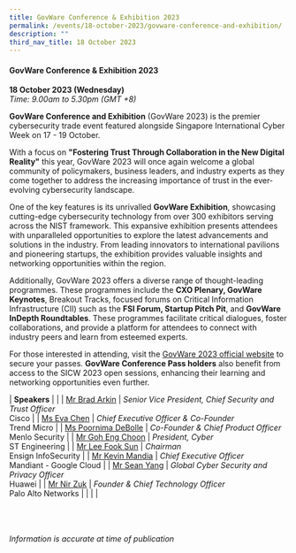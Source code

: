 ```yaml
---
title: GovWare Conference & Exhibition 2023
permalink: /events/18-october-2023/govware-conference-and-exhibition/
description: ""
third_nav_title: 18 October 2023
---
```

#### **GovWare Conference &amp; Exhibition 2023**

**18 October 2023 (Wednesday)**  
*Time: 9.00am to 5.30pm (GMT +8)*

**GovWare Conference and Exhibition** (GovWare 2023) is the premier cybersecurity trade event featured alongside Singapore International Cyber Week on 17 - 19 October.  

With a focus on **"Fostering Trust Through Collaboration in the New Digital Reality"** this year, GovWare 2023 will once again welcome a global community of policymakers, business leaders, and industry experts as they come together to address the increasing importance of trust in the ever-evolving cybersecurity landscape. 

One of the key features is its unrivalled **GovWare Exhibition**, showcasing cutting-edge cybersecurity technology from over 300 exhibitors serving across the NIST framework. This expansive exhibition presents attendees with unparalleled opportunities to explore the latest advancements and solutions in the industry. From leading innovators to international pavilions and pioneering startups, the exhibition provides valuable insights and networking opportunities within the region. 

Additionally, GovWare 2023 offers a diverse range of thought-leading programmes. These programmes include the **CXO Plenary, GovWare Keynotes**, Breakout Tracks, focused forums on Critical Information Infrastructure (CII) such as the **FSI Forum, Startup Pitch Pit**, and **GovWare InDepth Roundtables**. These programmes facilitate critical dialogues, foster collaborations, and provide a platform for attendees to connect with industry peers and learn from esteemed experts. 

For those interested in attending, visit the <a href="http://www.govware.sg" target="blank">GovWare 2023 official website</a> to secure your passes. **GovWare Conference Pass holders** also benefit from access to the SICW 2023 open sessions, enhancing their learning and networking opportunities even further.

|  **Speakers**          |                                                              |
| [Mr Brad Arkin](https://www.govware.sg/speakers/brad-arkin)  | *Senior Vice President, Chief Security and Trust Officer*<br>Cisco               |
| [Ms Eva Chen](https://www.govware.sg/speakers/eva-chen)  | *Chief Executive Officer &amp; Co-Founder*<br>Trend Micro               |
| [Ms Poornima DeBolle](https://www.govware.sg/speakers/poornima-debolle)  | *Co-Founder &amp; Chief Product Officer*<br>Menlo Security               |
| [Mr Goh Eng Choon](https://www.govware.sg/speakers/goh-eng-choon-wo4j)  | *President, Cyber*<br>ST Engineering                |
| [Mr Lee Fook Sun](https://www.govware.sg/speakers/lee-fook-sun)  | *Chairman*<br>Ensign InfoSecurity                |
| [Mr Kevin Mandia](https://www.govware.sg/speakers/kevin-mandia-1)  | *Chief Executive Officer*<br>Mandiant - Google Cloud                |
| [Mr Sean Yang](https://www.govware.sg/speakers/sean-yang)  | *Global Cyber Security and Privacy Officer*<br> Huawei                |
| [Mr Nir Zuk](https://www.govware.sg/speakers/nir-zuk)  | *Founder &amp; Chief Technology Officer*<br>  Palo Alto Networks                |
| | |

<br><br><br>
*Information is accurate at time of publication*